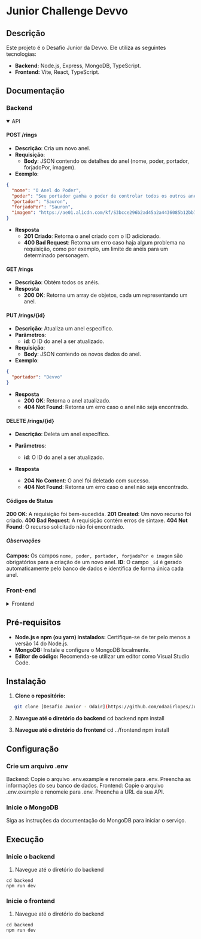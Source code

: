 # Junior Challenge Devvo

## Descrição

Este projeto é o Desafio Junior da Devvo. Ele utiliza as seguintes tecnologias:

- **Backend:** Node.js, Express, MongoDB, TypeScript.
- **Frontend:** Vite, React, TypeScript.

## Documentação

### Backend

<details open>
  <summary>
   API
  </summary>
  
#### POST /rings

- **Descrição**: Cria um novo anel.
- **Requisição**:
  - **Body**: JSON contendo os detalhes do anel (nome, poder, portador, forjadoPor, imagem).
- **Exemplo**:

```json
{
  "nome": "O Anel do Poder",
  "poder": "Seu portador ganha o poder de controlar todos os outros anéis",
  "portador": "Sauron",
  "forjadoPor": "Sauron",
  "imagem": "https://ae01.alicdn.com/kf/S3bcce296b2ad45a2a4436085b12bb7aem/LOTR-Elrond-Vilya-Anel-de-Ar-Pedra-Azul-J-ias-da-Moda-Masculina-Presente-do-F.jpg"
}
```

- **Resposta**
  - **201 Criado**: Retorna o anel criado com o ID adicionado.
  - **400 Bad Request**: Retorna um erro caso haja algum problema na requisição, como por exemplo, um limite de anéis para um determinado personagem.

#### GET /rings

- **Descrição**: Obtém todos os anéis.
- **Resposta**
  - **200 OK**: Retorna um array de objetos, cada um representando um anel.

#### PUT /rings/{id}

- **Descrição**: Atualiza um anel específico.
- **Parâmetros**:
  - **id**: O ID do anel a ser atualizado.
- **Requisição**:
  - **Body**: JSON contendo os novos dados do anel.
- **Exemplo**:

```json
{
  "portador": "Devvo"
}
```

- **Resposta**
  - **200 OK**: Retorna o anel atualizado.
  - **404 Not Found**: Retorna um erro caso o anel não seja encontrado.

#### DELETE /rings/{id}

- **Descrição**: Deleta um anel específico.
- **Parâmetros**:

  - **id**: O ID do anel a ser atualizado.

- **Resposta**
  - **204 No Content**: O anel foi deletado com sucesso.
  - **404 Not Found**: Retorna um erro caso o anel não seja encontrado.

#### Códigos de Status

**200 OK**: A requisição foi bem-sucedida.
**201 Created**: Um novo recurso foi criado.
**400 Bad Request**: A requisição contém erros de sintaxe.
**404 Not Found**: O recurso solicitado não foi encontrado.

##### Observações

**Campos:** Os campos `nome, poder, portador, forjadoPor e imagem` são obrigatórios para a criação de um novo anel.
**ID**: O campo `_id` é gerado automaticamente pelo banco de dados e identifica de forma única cada anel.

</details>

### Front-end

<details>
<summary>Frontend</summary>

#### Componentes

- **ListRings**:
  - **Props**:
    - rings: Array de objetos do tipo RingData (a serem listados).
    - onDelete: Função para remover um anel da lista.
  - **Funcionalidades**: - Renderiza uma lista de anéis com informações como nome, poder e portador. - Permite a exclusão de um anel.
    Mostra um indicador de carregamento enquanto os dados estão sendo carregados.
    Exibe uma mensagem de erro caso ocorra algum problema.
- **RingForm**:
  - **Props**:
    - onSubmit: Função para criar um novo anel.
  - **Estado**:
    - formData: Objeto contendo os dados do novo anel.
  - **Funcionalidades**:
    - Permite ao usuário inserir informações sobre um novo anel.
    - Valida os dados antes de enviar para o backend.
    - Exibe mensagens de erro caso os dados sejam inválidos.

#### 2. Serviços

- **api.ts**:
  - **Funções**:
    - **fetchRingsData**: Função assíncrona para buscar todos os anéis do backend.
    - **handleCreateOrUpdate**: Função assíncrona para criar um novo anel ou atualizar um anel já existente.
    - **handleDeleteRing**: Função assíncrona para deletar um anel.

#### 3. Tipos

- **RingData.ts**:
  - **Interface**:
    - Define a interface `RingData` com os campos `_id, nome, poder, portador, forjadoPor e imagem`, para listagem e atualização dos anéis e `RingDataCreate`, com os campos `nome, poder, portador, forjadoPor e imagem`, para criação de um novo anel.

#### 4. Utils

- **Forjador.ts**:
  - **Funções**:
    - Um enum para ser utilizado dentro do select do Forjador.

#### 5. Estilos

- **TailwindCSS:** Toda aplicação foi estilizada com TailwindCSS, afim de ter classes reutilizáveis e tornar o código mais legível.

</details>

## Pré-requisitos

- **Node.js e npm (ou yarn) instalados:** Certifique-se de ter pelo menos a versão 14 do Node.js.
- **MongoDB:** Instale e configure o MongoDB localmente.
- **Editor de código:** Recomenda-se utilizar um editor como Visual Studio Code.

## Instalação

1. **Clone o repositório:**

```bash
   git clone [Desafio Junior - Odair](https://github.com/odaairlopes/Junior-Challenge.git)
```

2. **Navegue até o diretório do backend**
   cd backend
   npm install

3. **Navegue até o diretório do frontend**
   cd ../frontend
   npm install

## Configuração

### Crie um arquivo .env

Backend: Copie o arquivo .env.example e renomeie para .env. Preencha as informações do seu banco de dados.
Frontend: Copie o arquivo .env.example e renomeie para .env. Preencha a URL da sua API.

### Inicie o MongoDB

Siga as instruções da documentação do MongoDB para iniciar o serviço.

## Execução

### Inicie o backend

1. Navegue até o diretório do backend

```
cd backend
npm run dev
```

### Inicie o frontend

1. Navegue até o diretório do backend

```
cd backend
npm run dev
```
